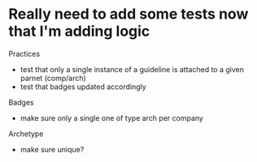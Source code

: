 # Really need to add some tests now that I'm adding logic

Practices

- test that only a single instance of a guideline is attached to a given parnet (comp/arch)
- test that badges updated accordingly

Badges

- make sure only a single one of type arch per company


Archetype

- make sure unique?